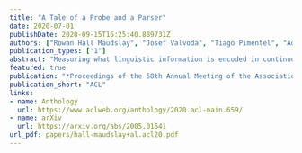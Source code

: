 ```yaml
---
title: "A Tale of a Probe and a Parser"
date: 2020-07-01
publishDate: 2020-09-15T16:25:40.889731Z
authors: ["Rowan Hall Maudslay", "Josef Valvoda", "Tiago Pimentel", "Adina Williams", "Ryan Cotterell"]
publication_types: ["1"]
abstract: "Measuring what linguistic information is encoded in continuous representations of language has become a popular area of research. To do this, researchers train \"probes\"— supervised models designed to extract linguistic structure from embeddings. The line between what constitutes a probe and a model designed to achieve a particular task is often blurred. To fully understand what we are learning about the target language representation—or the instrument with which we performing measurement with for that matter—we would do well to compare probes to classic parsers. As a case study, we consider the structural probe (Hewitt and Manning, 2019), designed to quantify the presence of syntactic information. We create a simple parser that improves upon the performance of the structural probe by 11.4% on UUAS, despite having an identical lightweight parameterization. Under a second less common metric, however, the structural probe outperforms traditional parsers. This begs the question: why should some metrics be preferred for probing and others for parsing?"
featured: true
publication: "*Proceedings of the 58th Annual Meeting of the Association for Computational Linguistics*"
publication_short: "ACL"
links:
- name: Anthology
  url: https://www.aclweb.org/anthology/2020.acl-main.659/
- name: arXiv
  url: https://arxiv.org/abs/2005.01641
url_pdf: papers/hall-maudslay+al.acl20.pdf
---
```


